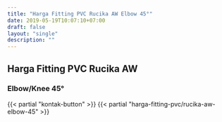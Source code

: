 ```yaml
---
title: "Harga Fitting PVC Rucika AW Elbow 45°"
date: 2019-05-19T10:07:10+07:00
draft: false
layout: "single"
description: ""
---
```


## Harga Fitting PVC Rucika AW 
### Elbow/Knee 45°
{{< partial "kontak-button" >}}
{{< partial "harga-fitting-pvc/rucika-aw-elbow-45" >}}